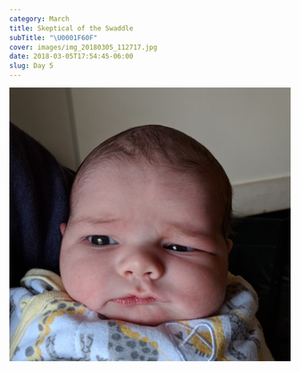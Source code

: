 ```yaml
---
category: March
title: Skeptical of the Swaddle
subTitle: "\U0001F60F"
cover: images/img_20180305_112717.jpg
date: 2018-03-05T17:54:45-06:00
slug: Day 5
---
```

![](images/img_20180305_112717.jpg)
